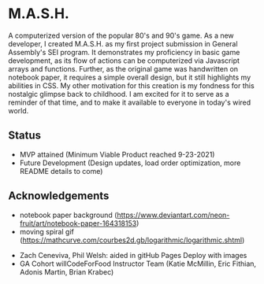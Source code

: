 
# M.A.S.H. 

A computerized version of the popular 80's and 90's game. 
As a new developer, I created M.A.S.H. as my first project submission 
in General Assembly's SEI program. It demonstrates my proficiency in 
basic game development, as its flow of actions can be computerized via
Javascript arrays and functions. Further, as the original game was handwritten 
on notebook paper, it requires a simple overall design, but it still highlights
my abilities in CSS. My other motivation for this creation is my fondness for 
this nostalgic glimpse back to childhood. I am excited for it to serve as a 
reminder of that time, and to make it available 
to everyone in today's wired world.


## Status

- MVP attained (Minimum Viable Product reached 9-23-2021)
- Future Development (Design updates, load order optimization, more README details to come)


## Acknowledgements

 - notebook paper background (https://www.deviantart.com/neon-fruit/art/notebook-paper-164318153)
 - moving spiral gif (https://mathcurve.com/courbes2d.gb/logarithmic/logarithmic.shtml)
 
 * Zach Ceneviva, Phil Welsh: aided in gitHub Pages Deploy with images
 * GA Cohort willCodeForFood Instructor Team (Katie McMillin, Eric Fithian, Adonis Martin, Brian Krabec) 
  


  